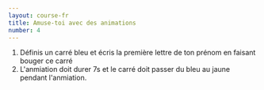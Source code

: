 ```yaml
---
layout: course-fr
title: Amuse-toi avec des animations
number: 4
---
```


1. Définis un carré bleu et écris la première lettre de ton prénom en faisant bouger ce carré
1. L'anmiation doit durer 7s et le carré doit passer du bleu au jaune pendant l'anmiation.
